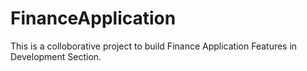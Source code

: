 # FinanceApplication
This is a colloborative project to build Finance Application
Features in Development Section.
